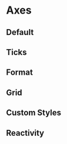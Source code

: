# Axes
## Default
<AxisDefault/>

## Ticks
<AxisTicks/>

## Format
<AxisFormat/>

## Grid
<AxisGrid/>

## Custom Styles
<AxisCustomStyles/>

## Reactivity
<AxisReactivity/>
